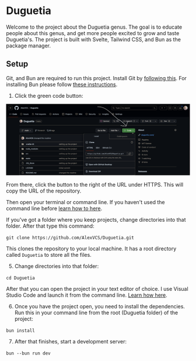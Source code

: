 # Duguetia

Welcome to the project about the Duguetia genus. The goal is to educate people about this genus, and get more people excited to grow and taste Duguetia's. The project is built with Svelte, Tailwind CSS, and Bun as the package manager.

## Setup

Git, and Bun are required to run this project. Install Git by [following this](https://git-scm.com/book/en/v2/Getting-Started-Installing-Git). For installing Bun please follow [these instructions](https://bun.sh/docs/installation).

1. Click the green code button:

<img alt="Screenshot showing the green code button on GitHub" src="src/lib/assets/greenCodeButton.png">

From there, click the button to the right of the URL under HTTPS. This will copy the URL of the repository.

Then open your terminal or command line. If you haven't used the command line before [learn how to here](https://www.theodinproject.com/lessons/foundations-command-line-basics).

If you've got a folder where you keep projects, change directories into that folder. After that type this command:

`git clone https://github.com/AlexVCS/Duguetia.git`

This clones the repository to your local machine. It has a root directory called `Duguetia` to store all the files.

5. Change directories into that folder:

`cd Duguetia`

After that you can open the project in your text editor of choice. I use Visual Studio Code and launch it from the command line. [Learn how here](https://code.visualstudio.com/docs/setup/mac).

6. Once you have the project open, you need to install the dependencies. Run this in your command line from the root (Duguetia folder) of the project:

`bun install`

7. After that finishes, start a development server:

`bun --bun run dev`
